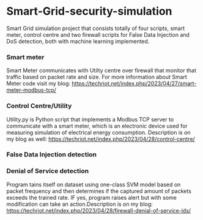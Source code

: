 # Smart-Grid-security-simulation

Smart Grid simulation project that consists totally of four scripts, smart meter, control centre and two firewall scripts for False Data Injection and DoS detection, both with machine learning implemented.

### Smart meter 

Smart Meter communicates with Utilty centre over firewall that monitor that traffic based on packet rate and size. For more information about Smart Meter code visit my blog: https://techriot.net/index.php/2023/04/27/smart-meter-modbus-tcp/ 

### Control Centre/Utility

Utility.py is Python script that implements a Modbus TCP server to communicate with a smart meter, which is an electronic device used for measuring simulation of electrical energy consumption. Description is on my blog as well: https://techriot.net/index.php/2023/04/28/control-centre/

### False Data Injection detection

### Denial of Service detection

Program tains itself on dataset using one-class SVM model based on packet frequency and then determines if the captured amount of packets exceeds the trained rate. IF yes, program raises alert but with some modification can take an action.Description is on my blog: https://techriot.net/index.php/2023/04/28/firewall-denial-of-service-ids/
